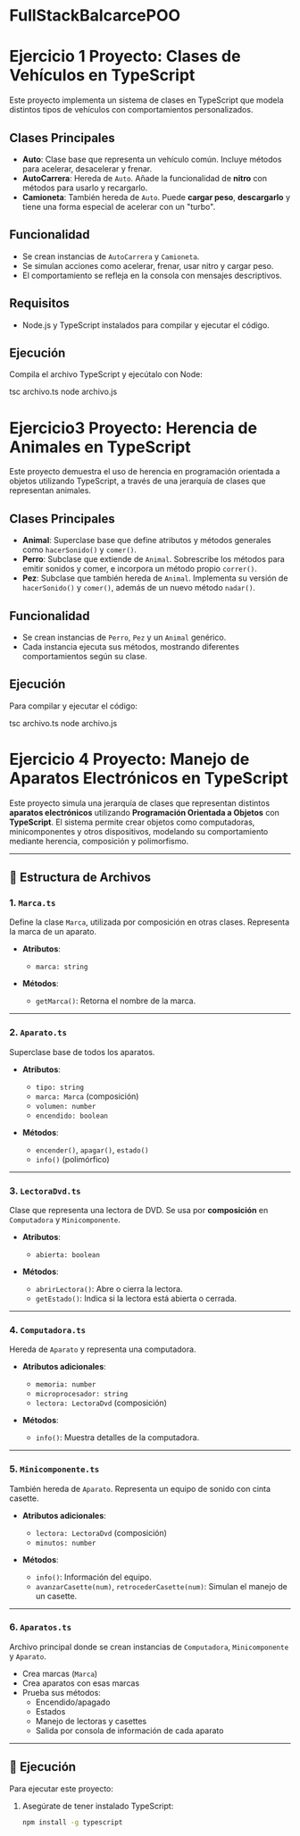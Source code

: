 # FullStackBalcarcePOO

# Ejercicio 1 Proyecto: Clases de Vehículos en TypeScript

Este proyecto implementa un sistema de clases en TypeScript que modela distintos tipos de vehículos con comportamientos personalizados.

## Clases Principales

- **Auto**: Clase base que representa un vehículo común. Incluye métodos para acelerar, desacelerar y frenar.
- **AutoCarrera**: Hereda de `Auto`. Añade la funcionalidad de **nitro** con métodos para usarlo y recargarlo.
- **Camioneta**: También hereda de `Auto`. Puede **cargar peso**, **descargarlo** y tiene una forma especial de acelerar con un "turbo".

## Funcionalidad

- Se crean instancias de `AutoCarrera` y `Camioneta`.
- Se simulan acciones como acelerar, frenar, usar nitro y cargar peso.
- El comportamiento se refleja en la consola con mensajes descriptivos.

## Requisitos

- Node.js y TypeScript instalados para compilar y ejecutar el código.

## Ejecución

Compila el archivo TypeScript y ejecútalo con Node:


tsc archivo.ts
node archivo.js


# Ejercicio3 Proyecto: Herencia de Animales en TypeScript

Este proyecto demuestra el uso de herencia en programación orientada a objetos utilizando TypeScript, a través de una jerarquía de clases que representan animales.

## Clases Principales

- **Animal**: Superclase base que define atributos y métodos generales como `hacerSonido()` y `comer()`.
- **Perro**: Subclase que extiende de `Animal`. Sobrescribe los métodos para emitir sonidos y comer, e incorpora un método propio `correr()`.
- **Pez**: Subclase que también hereda de `Animal`. Implementa su versión de `hacerSonido()` y `comer()`, además de un nuevo método `nadar()`.

## Funcionalidad

- Se crean instancias de `Perro`, `Pez` y un `Animal` genérico.
- Cada instancia ejecuta sus métodos, mostrando diferentes comportamientos según su clase.

## Ejecución

Para compilar y ejecutar el código:


tsc archivo.ts
node archivo.js

# Ejercicio 4 Proyecto: Manejo de Aparatos Electrónicos en TypeScript

Este proyecto simula una jerarquía de clases que representan distintos **aparatos electrónicos** utilizando **Programación Orientada a Objetos** con **TypeScript**. El sistema permite crear objetos como computadoras, minicomponentes y otros dispositivos, modelando su comportamiento mediante herencia, composición y polimorfismo.

---

## 📁 Estructura de Archivos

### 1. `Marca.ts`
Define la clase `Marca`, utilizada por composición en otras clases. Representa la marca de un aparato.

- **Atributos**:
  - `marca: string`

- **Métodos**:
  - `getMarca()`: Retorna el nombre de la marca.

---

### 2. `Aparato.ts`
Superclase base de todos los aparatos.

- **Atributos**:
  - `tipo: string`
  - `marca: Marca` (composición)
  - `volumen: number`
  - `encendido: boolean`

- **Métodos**:
  - `encender()`, `apagar()`, `estado()`
  - `info()` (polimórfico)

---

### 3. `LectoraDvd.ts`
Clase que representa una lectora de DVD. Se usa por **composición** en `Computadora` y `Minicomponente`.

- **Atributos**:
  - `abierta: boolean`

- **Métodos**:
  - `abrirLectora()`: Abre o cierra la lectora.
  - `getEstado()`: Indica si la lectora está abierta o cerrada.

---

### 4. `Computadora.ts`
Hereda de `Aparato` y representa una computadora.

- **Atributos adicionales**:
  - `memoria: number`
  - `microprocesador: string`
  - `lectora: LectoraDvd` (composición)

- **Métodos**:
  - `info()`: Muestra detalles de la computadora.

---

### 5. `Minicomponente.ts`
También hereda de `Aparato`. Representa un equipo de sonido con cinta casette.

- **Atributos adicionales**:
  - `lectora: LectoraDvd` (composición)
  - `minutos: number`

- **Métodos**:
  - `info()`: Información del equipo.
  - `avanzarCasette(num)`, `retrocederCasette(num)`: Simulan el manejo de un casette.

---

### 6. `Aparatos.ts`
Archivo principal donde se crean instancias de `Computadora`, `Minicomponente` y `Aparato`.

- Crea marcas (`Marca`)
- Crea aparatos con esas marcas
- Prueba sus métodos:
  - Encendido/apagado
  - Estados
  - Manejo de lectoras y casettes
  - Salida por consola de información de cada aparato

---

## 🚀 Ejecución

Para ejecutar este proyecto:

1. Asegúrate de tener instalado TypeScript:
   ```bash
   npm install -g typescript